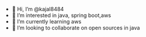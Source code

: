 - 👋 Hi, I’m @kajal8484
- 👀 I’m interested in java, spring boot,aws
- 🌱 I’m currently learning aws
- 💞️ I’m looking to collaborate on open sources in java


<!---
kajal8484/kajal8484 is a ✨ special ✨ repository because its `README.md` (this file) appears on your GitHub profile.
You can click the Preview link to take a look at your changes.
--->

